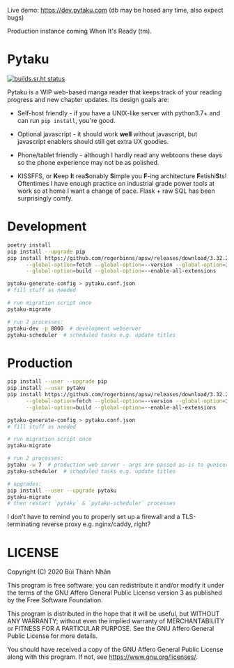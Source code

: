 Live demo: https://dev.pytaku.com (db may be hosed any time, also expect bugs)

Production instance coming When It's Ready (tm).

# Pytaku

[![builds.sr.ht status](https://builds.sr.ht/~nhanb/pytaku/commits/ubuntu.yml.svg)](https://builds.sr.ht/~nhanb/pytaku/commits/ubuntu.yml?)

Pytaku is a WIP web-based manga reader that keeps track of your reading
progress and new chapter updates. Its design goals are:

- Self-host friendly - if you have a UNIX-like server with python3.7+ and can
  run `pip install`, you're good.

- Optional javascript - it should work **well** without javascript, but
  javascript enablers should still get extra UX goodies.

- Phone/tablet friendly - although I hardly read any webtoons these days so the
  phone experience may not be as polished.

- KISSFFS, or **K**eep **I**t rea**S**onably **S**imple you **F**-ing
  architecture **F**etishi**S**ts! Oftentimes I have enough practice on
  industrial grade power tools at work so at home I want a change of pace.
  Flask + raw SQL has been surprisingly comfy.

# Development

```sh
poetry install
pip install --upgrade pip
pip install https://github.com/rogerbinns/apsw/releases/download/3.32.2-r1/apsw-3.32.2-r1.zip \
      --global-option=fetch --global-option=--version --global-option=3.32.2 --global-option=--all \
      --global-option=build --global-option=--enable-all-extensions

pytaku-generate-config > pytaku.conf.json
# fill stuff as needed

# run migration script once
pytaku-migrate

# run 2 processes:
pytaku-dev -p 8000  # development webserver
pytaku-scheduler  # scheduled tasks e.g. update titles
```

# Production

```sh
pip install --user --upgrade pip
pip install --user pytaku
pip install https://github.com/rogerbinns/apsw/releases/download/3.32.2-r1/apsw-3.32.2-r1.zip \
      --global-option=fetch --global-option=--version --global-option=3.32.2 --global-option=--all \
      --global-option=build --global-option=--enable-all-extensions

pytaku-generate-config > pytaku.conf.json
# fill stuff as needed

# run migration script once
pytaku-migrate

# run 2 processes:
pytaku -w 7  # production web server - args are passed as-is to gunicorn
pytaku-scheduler  # scheduled tasks e.g. update titles

# upgrades:
pip install --user --upgrade pytaku
pytaku-migrate
# then restart `pytaku` & `pytaku-scheduler` processes
```

I don't have to remind you to properly set up a firewall and a TLS-terminating
reverse proxy e.g. nginx/caddy, right?

# LICENSE

Copyright (C) 2020  Bùi Thành Nhân

This program is free software: you can redistribute it and/or modify it under
the terms of the GNU Affero General Public License version 3 as published by
the Free Software Foundation.

This program is distributed in the hope that it will be useful, but WITHOUT ANY
WARRANTY; without even the implied warranty of MERCHANTABILITY or FITNESS FOR A
PARTICULAR PURPOSE.  See the GNU Affero General Public License for more
details.

You should have received a copy of the GNU Affero General Public License along
with this program.  If not, see <https://www.gnu.org/licenses/>.
